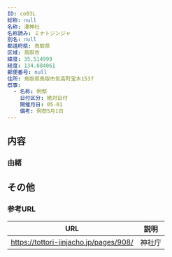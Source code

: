 ```yaml
---
ID: co03L
総称: null
名称: 湊神社
名称読み: ミナトジンジャ
別名: null
都道府県: 鳥取県
区域: 鳥取市
緯度: 35.514999
経度: 134.084061
郵便番号: null
住所: 鳥取県鳥取市気高町宝木1537
祭事:
  - 名称: 例祭
    日付区分: 絶対日付
    開催月日: 05-01
    備考: 例祭5月1日
---
```


## 内容

### 由緒

## その他

### 参考URL

| URL                                    | 説明   |
| -------------------------------------- | ------ |
| https://tottori-jinjacho.jp/pages/908/ | 神社庁 |
